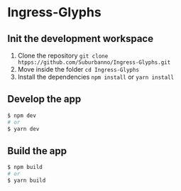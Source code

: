 # Ingress-Glyphs

## Init the development workspace

1. Clone the repository `git clone htpps://github.com/Suburbanno/Ingress-Glyphs.git`
2. Move inside the folder `cd Ingress-Glyphs`
3. Install the dependencies `npm install` or `yarn install`

## Develop the app

```sh
$ npm dev
# or
$ yarn dev
```

## Build the app

```sh
$ npm build
# or
$ yarn build
```
